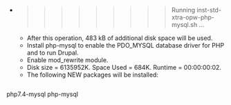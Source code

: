 * >>>>>>>>> Running inst-std-xtra-opw-php-mysql.sh ...
  * After this operation, 483 kB of additional disk space will be used.
  * Install php-mysql to enable the PDO_MYSQL database driver for PHP and to run Drupal.
  * Enable mod_rewrite module.
  * Disk size = 6135952K. Space Used = 684K. Runtime = 00:00:00:02.
  * The following NEW packages will be installed:
  ```bash
php7.4-mysql php-mysql
  ```

